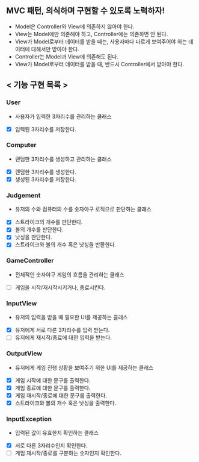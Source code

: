 ## MVC 패턴, 의식하며 구현할 수 있도록 노력하자!

- Model은 Controller와 View에 의존하지 않아야 한다.
- View는 Model에만 의존해야 하고, Controller에는 의존하면 안 된다.
- View가 Model로부터 데이터를 받을 때는, 사용자마다 다르게 보여주어야 하는 데이터에 대해서만 받아야 한다.
- Controller는 Model과 View에 의존해도 된다.
- View가 Model로부터 데이터를 받을 때, 반드시 Controller에서 받아야 한다.

## < 기능 구현 목록 >

### User

- 사용자가 입력한 3자리수를 관리하는 클래스
- [x] 입력된 3자리수를 저장한다.

### Computer

- 랜덤한 3자리수를 생성하고 관리하는 클래스
- [x] 랜덤한 3자리수를 생성한다.
- [x] 생성된 3자리수를 저장한다.

### Judgement

- 유저의 수와 컴퓨터의 수를 숫자야구 로직으로 판단하는 클래스
- [x] 스트라이크의 개수를 판단한다.
- [x] 볼의 개수를 판단한다.
- [x] 낫싱을 판단한다.
- [x] 스트라이크와 볼의 개수 혹은 낫싱을 반환한다.

### GameController

- 전체적인 숫자야구 게임의 흐름을 관리하는 클래스
- [ ] 게임을 시작/재시작시키거나, 종료시킨다.

### InputView

- 유저의 입력을 받을 때 필요한 UI를 제공하는 클래스
- [x] 유저에게 서로 다른 3자리수를 입력 받는다.
- [ ] 유저에게 재시작/종료에 대한 입력을 받는다.

### OutputView

- 유저에게 게임 진행 상황을 보여주기 위한 UI를 제공하는 클래스
- [x] 게임 시작에 대한 문구를 출력한다.
- [x] 게임 종료에 대한 문구를 출력한다.
- [x] 게임 재시작/종료에 대한 문구를 출력한다.
- [x] 스트라이크와 볼의 개수 혹은 낫싱을 출력한다.

### InputException

- 입력된 값이 유효한지 확인하는 클래스
- [x] 서로 다른 3자리수인지 확인한다.
- [ ] 게임 재시작/종료를 구분하는 숫자인지 확인한다.